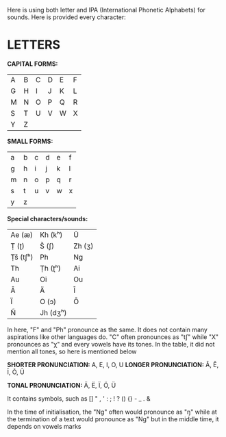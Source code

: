 Here is using both letter and IPA (International Phonetic Alphabets) for sounds. Here is provided every character:

# LETTERS
**CAPITAL FORMS:**
<table>
  <tr>
    <td>A</td><td>B</td><td>C</td><td>D</td><td>E</td><td>F</td>
  </tr>
  <tr>
    <td>G</td><td>H</td><td>I</td><td>J</td><td>K</td><td>L</td>
  </tr>
  <tr>
    <td>M</td><td>N</td><td>O</td><td>P</td><td>Q</td><td>R</td>
  </tr>
  <tr>
    <td>S</td><td>T</td><td>U</td><td>V</td><td>W</td><td>X</td>
  </tr>
  <tr>
    <td>Y</td><td>Z</td>
  </tr>
</table>

**SMALL FORMS:**
<table>
  <tr>
    <td>a</td><td>b</td><td>c</td><td>d</td><td>e</td><td>f</td>
  </tr>
  <tr>
    <td>g</td><td>h</td><td>i</td><td>j</td><td>k</td><td>l</td>
  </tr>
  <tr>
    <td>m</td><td>n</td><td>o</td><td>p</td><td>q</td><td>r</td>
  </tr>
  <tr>
    <td>s</td><td>t</td><td>u</td><td>v</td><td>w</td><td>x</td>
  </tr>
  <tr>
    <td>y</td><td>z</td>
  </tr>
</table>

**Special characters/sounds:**
<table>
  <tr>
    <td>Ae (æ)</td><td>Kh (kʰ)</td><td>Ū</td>
  </tr>
  <tr>
    <td>Ṭ (ʈ)</td><td>Š (ʃ)</td><td>Zh (ʒ)</td>
  </tr>
  <tr>
    <td>Ṭš (tʃʰ)</td><td>Ph</td><td>Ng</td>
  </tr>
  <tr>
    <td>Th</td><td>Ṭh (ʈʰ)</td><td>Ai</td>
  </tr>
  <tr>
    <td>Au</td><td>Oi</td><td>Ou</td>
  </tr>
  <tr>
    <td>Ā</td><td>Ä</td><td>Ī</td>
  </tr>
  <tr>
    <td>Ï</td><td>O (ɔ)</td><td>Ō</td>
  </tr>
  <tr>
    <td>Ñ</td><td>Jh (dʒʰ)</td>
  </tr>
</table>

In here, "F" and "Ph" pronounce as the same. It does not contain many aspirations like other languages do. "C" often pronounces as "tʃ" while "X" pronounces as "χ" and every vowels have its tones. In the table, it did not mention all tones, so here is mentioned below

<text>
  <b>SHORTER PRONUNCIATION:</b> A, E, I, O, U
</text>
<text>
  <b>LONGER PRONUNCIATION:</b> Ā, Ē, Ī, Ō, Ū
</text>
<p>
  <b>TONAL PRONUNCIATION:</b> Ä, Ë, Ï, Ö, Ü
</p>

It contains symbols, such as [] " , ' : ; ! ? () {} - _ . &

In the time of initialisation, the "Ng" often would pronounce as "ŋ" while at the termination of a text would pronounce as "Ng" but in the middle time, it depends on vowels marks
